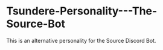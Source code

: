 # Tsundere-Personality---The-Source-Bot
This is an alternative personality for the Source Discord Bot.
